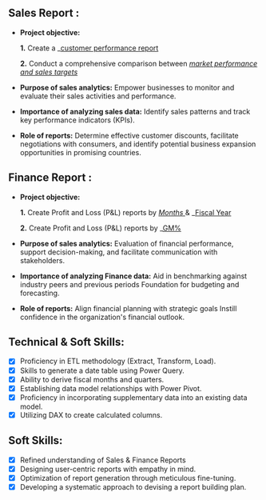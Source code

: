 ## Sales Report :


- **Project objective:** 

    **1.** Create a _[customer performance report](https://github.com/AnujT010/Excel-Sales-Analytics/blob/main/Customer%20Performance%20Report.pdf) 

    **2.** Conduct a comprehensive comparison between _[market performance and sales targets](https://github.com/AnujT010/Excel-Sales-Analytics/blob/main/Market%20vs%20Performance%20Report.pdf)_

- **Purpose of sales analytics:** Empower businesses to monitor and evaluate their sales activities and performance.

- **Importance of analyzing sales data:** Identify sales patterns and track key performance indicators (KPIs).

- **Role of reports:** Determine effective customer discounts, facilitate negotiations with consumers, and identify potential business expansion opportunities in promising countries.


## Finance Report :

- **Project objective:** 

    **1.** Create Profit and Loss (P&L) reports by _[ Months ](https://github.com/AnujT010/Excel-Sales-Analytics/blob/main/P%26L%20months%20sales%20by%20FY%20report.pdf)_ & _[Fiscal Year](https://github.com/AnujT010/Excel-Sales-Analytics/blob/main/P%26L%20Statement%20by%20Fiscal%20Year.pdf) 

   **2.** Create Profit and Loss (P&L) reports by _[GM%](https://github.com/AnujT010/Excel-Sales-Analytics/blob/main/P%26L%20months%20sales%20by%20GM%25%20report.pdf)

- **Purpose of sales analytics:** Evaluation of financial performance, support decision-making, and facilitate communication with stakeholders.

- **Importance of analyzing Finance data:** Aid in benchmarking against industry peers and previous periods Foundation for budgeting and forecasting.

- **Role of reports:** Align financial planning with strategic goals Instill confidence in the organization's financial outlook.


## Technical & Soft Skills:
- [x]	Proficiency in ETL methodology (Extract, Transform, Load).
- [x]	Skills to generate a date table using Power Query.
- [x]	Ability to derive fiscal months and quarters.
- [x]	Establishing data model relationships with Power Pivot.
- [x]	Proficiency in incorporating supplementary data into an existing data model.
- [x]	Utilizing DAX to create calculated columns.

## Soft Skills:
- [x]	Refined understanding of Sales & Finance Reports
- [x]	Designing user-centric reports with empathy in mind.
- [x]	Optimization of report generation through meticulous fine-tuning.
- [x]	Developing a systematic approach to devising a report building plan.

